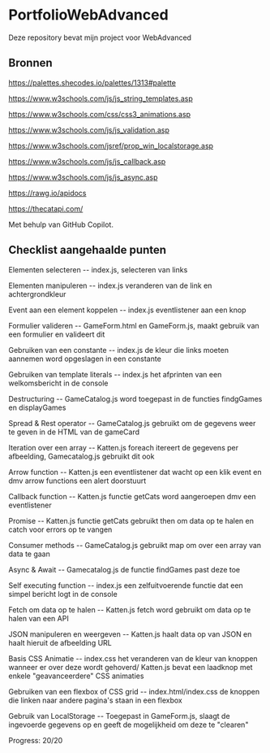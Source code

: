 # PortfolioWebAdvanced

Deze repository bevat mijn project voor WebAdvanced

## Bronnen

https://palettes.shecodes.io/palettes/1313#palette

https://www.w3schools.com/js/js_string_templates.asp

https://www.w3schools.com/css/css3_animations.asp

https://www.w3schools.com/js/js_validation.asp

https://www.w3schools.com/jsref/prop_win_localstorage.asp

https://www.w3schools.com/js/js_callback.asp

https://www.w3schools.com/js/js_async.asp

https://rawg.io/apidocs

https://thecatapi.com/

Met behulp van GitHub Copilot.

## Checklist aangehaalde punten

Elementen selecteren -- index.js, selecteren van links

Elementen manipuleren -- index.js veranderen van de link en achtergrondkleur

Event aan een element koppelen -- index.js eventlistener aan een knop

Formulier valideren -- GameForm.html en GameForm.js, maakt gebruik van een formulier en valideert dit

Gebruiken van een constante -- index.js de kleur die links moeten aannemen word opgeslagen in een constante

Gebruiken van template literals -- index.js het afprinten van een welkomsbericht in de console

Destructuring -- GameCatalog.js word toegepast in de functies findgGames en displayGames

Spread & Rest operator -- GameCatalog.js gebruikt om de gegevens weer te geven in de HTML van de gameCard

Iteration over een array -- Katten.js foreach itereert de gegevens per afbeelding, Gamecatalog.js gebruikt dit ook

Arrow function -- Katten.js een eventlistener dat wacht op een klik event en dmv arrow functions een alert doorstuurt

Callback function -- Katten.js functie getCats word aangeroepen dmv een eventlistener

Promise -- Katten.js functie getCats gebruikt then om data op te halen en catch voor errors op te vangen

Consumer methods -- GameCatalog.js gebruikt map om over een array van data te gaan

Async & Await -- Gamecatalog.js de functie findGames past deze toe

Self executing function -- index.js een zelfuitvoerende functie dat een simpel bericht logt in de console

Fetch om data op te halen -- Katten.js fetch word gebruikt om data op te halen van een API

JSON manipuleren en weergeven -- Katten.js haalt data op van JSON en haalt hieruit de afbeelding URL

Basis CSS Animatie -- index.css het veranderen van de kleur van knoppen wanneer er over deze wordt gehoverd/ Katten.js bevat een laadknop met enkele "geavanceerdere" CSS animaties

Gebruiken van een flexbox of CSS grid -- index.html/index.css de knoppen die linken naar andere pagina's staan in een flexbox

Gebruik van LocalStorage -- Toegepast in GameForm.js, slaagt de ingevoerde gegevens op en geeft de mogelijkheid om deze te "clearen"

Progress: 20/20
